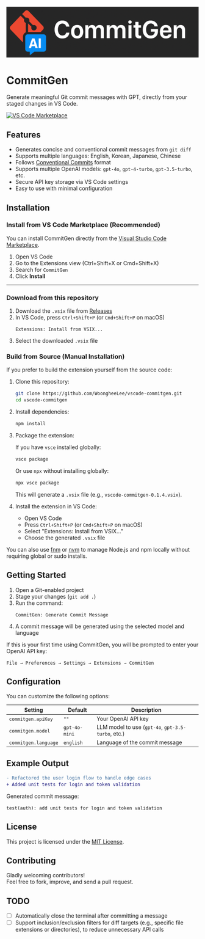 ![logo](logo.png)

# CommitGen

Generate meaningful Git commit messages with GPT, directly from your staged changes in VS Code.

[![VS Code Marketplace](https://img.shields.io/visual-studio-marketplace/v/woongheelee.vscode-commitgen?label=VS%20Code%20Marketplace)](https://marketplace.visualstudio.com/items?itemName=woongheelee.vscode-commitgen)

## Features

- Generates concise and conventional commit messages from `git diff`
- Supports multiple languages: English, Korean, Japanese, Chinese
- Follows [Conventional Commits](https://www.conventionalcommits.org/en/v1.0.0/) format
- Supports multiple OpenAI models: `gpt-4o`, `gpt-4-turbo`, `gpt-3.5-turbo`, etc.
- Secure API key storage via VS Code settings
- Easy to use with minimal configuration

## Installation

### Install from VS Code Marketplace (Recommended)

You can install CommitGen directly from the [Visual Studio Code Marketplace](https://marketplace.visualstudio.com/items?itemName=woongheelee.vscode-commitgen).

1. Open VS Code
2. Go to the Extensions view (Ctrl+Shift+X or Cmd+Shift+X)
3. Search for `CommitGen`
4. Click **Install**

--- 

### Download from this repository

1. Download the `.vsix` file from [Releases](https://github.com/WoongheeLee/vscode-commitgen/releases)
2. In VS Code, press `Ctrl+Shift+P` (or `Cmd+Shift+P` on macOS)
   ```
   Extensions: Install from VSIX...
   ```
3. Select the downloaded `.vsix` file

### Build from Source (Manual Installation)

If you prefer to build the extension yourself from the source code:

1. Clone this repository:

   ```bash
   git clone https://github.com/WoongheeLee/vscode-commitgen.git
   cd vscode-commitgen
   ```

2. Install dependencies:

   ```bash
   npm install
   ```

3. Package the extension:

   If you have `vsce` installed globally:

   ```bash
   vsce package
   ```

   Or use `npx` without installing globally:

   ```bash
   npx vsce package
   ```

   This will generate a `.vsix` file (e.g., `vscode-commitgen-0.1.4.vsix`).

4. Install the extension in VS Code:

   - Open VS Code
   - Press `Ctrl+Shift+P` (or `Cmd+Shift+P` on macOS)
   - Select "Extensions: Install from VSIX..."
   - Choose the generated `.vsix` file

You can also use [fnm](https://github.com/Schniz/fnm) or [nvm](https://github.com/nvm-sh/nvm) to manage Node.js and npm locally without requiring global or sudo installs.

## Getting Started

1. Open a Git-enabled project
2. Stage your changes (`git add .`)
3. Run the command:
   ```
   CommitGen: Generate Commit Message
   ```
4. A commit message will be generated using the selected model and language

If this is your first time using CommitGen, you will be prompted to enter your OpenAI API key:

```
File → Preferences → Settings → Extensions → CommitGen
```

## Configuration

You can customize the following options:

| Setting              | Default        | Description                                       |
|----------------------|----------------|---------------------------------------------------|
| `commitgen.apiKey`   | `""`           | Your OpenAI API key                               |
| `commitgen.model`    | `gpt-4o-mini`  | LLM model to use (`gpt-4o`, `gpt-3.5-turbo`, etc.)|
| `commitgen.language` | `english`      | Language of the commit message                    |

## Example Output

```diff
- Refactored the user login flow to handle edge cases
+ Added unit tests for login and token validation
```

Generated commit message:

```
test(auth): add unit tests for login and token validation
```

## License

This project is licensed under the [MIT License](LICENSE).

## Contributing

Gladly welcoming contributors!  
Feel free to fork, improve, and send a pull request.

## TODO

- [ ] Automatically close the terminal after committing a message
- [ ] Support inclusion/exclusion filters for diff targets (e.g., specific file extensions or directories), to reduce unnecessary API calls
